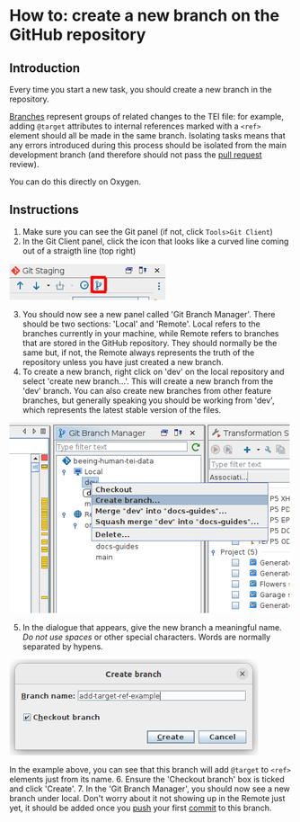 # How to: create a new branch on the GitHub repository

## Introduction
Every time you start a new task, you should create a new branch in the repository.

[Branches](/documentation/guides/10_GitHub_Concepts/10_github_concepts.md#branches) represent groups of related changes to the TEI file: for example, adding `@target` attributes to internal references marked with a `<ref>` element should all be made in the same branch. Isolating tasks means that any errors introduced during this process should be isolated from the main development branch (and therefore should not pass the [pull request](/documentation/guides/10_GitHub_Concepts/10_github_concepts.md#pull-request) review).

You can do this directly on Oxygen.

## Instructions
1. Make sure you can see the Git panel (if not, click `Tools>Git Client`)
2. In the Git Client panel, click the icon that looks like a curved line coming out of a straigth line (top right)

![branches icon](./img/01_branches_button.png)

3. You should now see a new panel called 'Git Branch Manager'. There should be two sections: 'Local' and 'Remote'. Local refers to the branches currently in your machine, while Remote refers to branches that are stored in the GitHub repository. They should normally be the same but, if not, the Remote always represents the truth of the repository unless you have just created a new branch.
4. To create a new branch, right click on 'dev' on the local repository and select 'create new branch...'. This will create a new branch from the 'dev' branch. You can also create new branches from other feature branches, but generally speaking you should be working from 'dev', which represents the latest stable version of the files.

![create new branch](./img/02_create_branch.png)

5. In the dialogue that appears, give the new branch a meaningful name. *Do not use spaces* or other special characters. Words are normally separated by hypens.

![create new branch dialogue](./img/03_branch_dialogue.png)

In the example above, you can see that this branch will add `@target` to `<ref>` elements just from its name.
6. Ensure the 'Checkout branch' box is ticked and click 'Create'.
7. In the 'Git Branch Manager', you should now see a new branch under local. Don't worry about it not showing up in the Remote just yet, it should be added once you [push](/documentation/guides/10_GitHub_Concepts/10_github_concepts.md#push) your first [commit](/documentation/guides/10_GitHub_Concepts/10_github_concepts.md#commit) to this branch.
